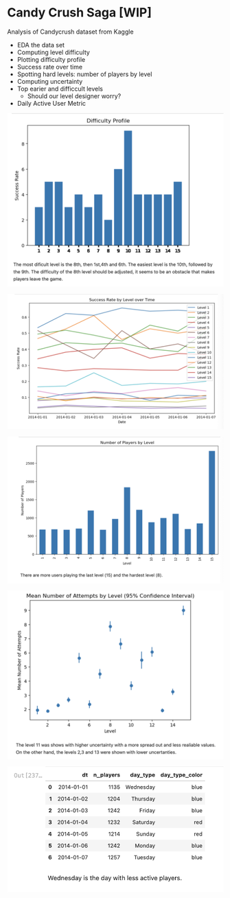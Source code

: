# Candy Crush Saga [WIP]
Analysis of Candycrush dataset from Kaggle


- EDA the data set
- Computing level difficulty
- Plotting difficulty profile
- Success rate over time
- Spotting hard levels: number of players by level
- Computing uncertainty
- Top earier and difficcult levels
    - Should our level designer worry?
- Daily Active User Metric


![difficulty](images/difficulty.png)

![successRateOverTime](images/successRateOverTime.png)

![nPlayersByLevel](images/nPlayersByLevel.png)

![confidenceInterval](images/confidenceInterval.png)

![dau](images/dau.png)